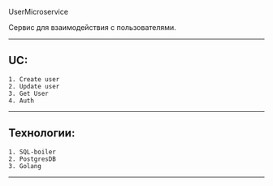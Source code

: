 UserMicroservice

Сервис для взаимодействия с пользователями.

---

UC:
--
    1. Create user
    2. Update user
    3. Get User
    4. Auth
---

Технологии:
--
    1. SQL-boiler
    2. PostgresDB
    3. Golang
---
